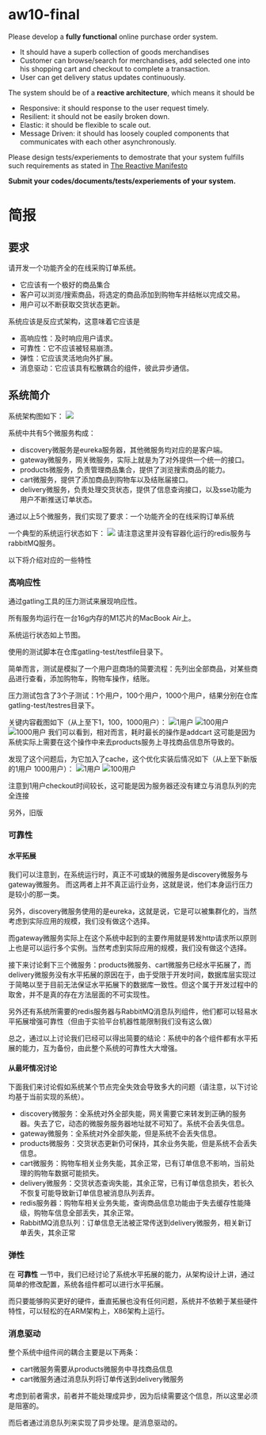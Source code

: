 # aw10-final


Please develop a **fully functional** online purchase order system.

- It should have a superb collection of goods merchandises
- Customer can browse/search for merchandises, add selected one into his shopping cart and checkout to complete a transaction.
- User can get delivery status updates continuously.

The system should be of a **reactive architecture**, which means it should be 

-  Responsive: it should response to the user request timely.
-  Resilient: it should not be easily broken down.
-  Elastic: it should be flexible to scale out.
-  Message Driven: it should has loosely coupled components that communicates with each other asynchronously.


Please design tests/experiements to demostrate that your system fulfills such requirements as stated in [The Reactive Manifesto](https://www.reactivemanifesto.org)

**Submit your codes/documents/tests/experiements of your system.**

# 简报

## 要求
请开发一个功能齐全的在线采购订单系统。

- 它应该有一个极好的商品集合
- 客户可以浏览/搜索商品，将选定的商品添加到购物车并结帐以完成交易。
- 用户可以不断获取交货状态更新。

系统应该是反应式架构，这意味着它应该是
- 高响应性：及时响应用户请求。
- 可靠性：它不应该被轻易崩溃。
- 弹性：它应该灵活地向外扩展。
- 消息驱动：它应该具有松散耦合的组件，彼此异步通信。

## 系统简介

系统架构图如下：
![](aw05-Price1999a/image/aw09.svg)

系统中共有5个微服务构成：
- discovery微服务是eureka服务器，其他微服务均对应的是客户端。
- gateway微服务，网关微服务，实际上就是为了对外提供一个统一的接口。
- products微服务，负责管理商品集合，提供了浏览搜索商品的能力。
- cart微服务，提供了添加商品到购物车以及结账届接口。
- delivery微服务，负责处理交货状态，提供了信息查询接口，以及sse功能为用户不断推送订单状态。

通过以上5个微服务，我们实现了要求：一个功能齐全的在线采购订单系统

一个典型的系统运行状态如下：
![](img/runstate.png)
请注意这里并没有容器化运行的redis服务与rabbitMQ服务。

以下将介绍对应的一些特性

### 高响应性

通过gatling工具的压力测试来展现响应性。

所有服务均运行在一台16g内存的M1芯片的MacBook Air上。

系统运行状态如上节图。

使用的测试脚本在仓库gatling-test/testfile目录下。

简单而言，测试是模拟了一个用户逛商场的简要流程：先列出全部商品，对某些商品进行查看，添加购物车，购物车操作，结账。

压力测试包含了3个子测试：1个用户，100个用户，1000个用户，结果分别在仓库gatling-test/testres目录下。

关键内容截图如下（从上至下1，100，1000用户）：
![1用户](img/1.png)
![100用户](img/100.png)
![1000用户](img/1000.png)
我们可以看到，相对而言，耗时最长的操作是addcart 这可能是因为系统实际上需要在这个操作中来去products服务上寻找商品信息所导致的。

发现了这个问题后，为它加入了cache，这个优化实装后情况如下（从上至下新版的1用户 1000用户）：
![1用户](img/1-2.png)
![100用户](img/1000-2.png)

注意到1用户checkout时间较长，这可能是因为服务器还没有建立与消息队列的完全连接

另外，旧版

### 可靠性

#### 水平拓展

我们可以注意到，在系统运行时，真正不可或缺的微服务是discovery微服务与gateway微服务。
而这两者上并不真正运行业务，这就是说，他们本身运行压力是较小的那一类。

另外，discovery微服务使用的是eureka，这就是说，它是可以被集群化的，当然考虑到实际应用的规模，我们没有做这个选择。

而gateway微服务实际上在这个系统中起到的主要作用就是转发http请求所以原则上也是可以运行多个实例。当然考虑到实际应用的规模，我们没有做这个选择。

接下来讨论剩下三个微服务：products微服务、cart微服务已经水平拓展了，而delivery微服务没有水平拓展的原因在于，由于受限于开发时间，数据库层实现过于简略以至于目前无法保证水平拓展下的数据库一致性。但这个属于开发过程中的取舍，并不是真的存在方法层面的不可实现性。

另外还有系统所需要的redis服务器与RabbitMQ消息队列组件，他们都可以轻易水平拓展增强可靠性（但由于实验平台机器性能限制我们没有这么做）

总之，通过以上讨论我们已经可以得出简要的结论：系统中的各个组件都有水平拓展的能力，互为备份，由此整个系统的可靠性大大增强。

#### 从最坏情况讨论

下面我们来讨论假如系统某个节点完全失效会导致多大的问题（请注意，以下讨论均基于当前实现的系统）。

- discovery微服务：全系统对外全部失能，网关需要它来转发到正确的服务器。失去了它，动态的微服务服务器地址就不可知了。系统不会丢失信息。
- gateway微服务：全系统对外全部失能，但是系统不会丢失信息。
- products微服务：交货状态更新仍可保持，其余业务失能，但是系统不会丢失信息。
- cart微服务：购物车相关业务失能，其余正常，已有订单信息不影响，当前处理的购物车数据可能损失。
- delivery微服务：交货状态查询失能，其余正常，已有订单信息损失，若长久不恢复可能导致新订单信息被消息队列丢弃。
- redis服务器：购物车相关业务失能，查询商品信息功能由于失去缓存性能降级，购物车信息全部丢失，其余正常。
- RabbitMQ消息队列：订单信息无法被正常传送到delivery微服务，相关新订单丢失，其余正常


### 弹性

在 **可靠性** 一节中，我们已经讨论了系统水平拓展的能力，从架构设计上讲，通过简单的修改配置，系统各组件都可以进行水平拓展。

而只要能够购买更好的硬件，垂直拓展也没有任何问题，系统并不依赖于某些硬件特性，可以轻松的在ARM架构上，X86架构上运行。

### 消息驱动

整个系统中组件间的耦合主要是以下两条：
- cart微服务需要从products微服务中寻找商品信息
- cart微服务通过消息队列将订单传送到delivery微服务

考虑到前者需求，前者并不能处理成异步，因为后续需要这个信息，所以这里必须是阻塞的。

而后者通过消息队列来实现了异步处理。是消息驱动的。

